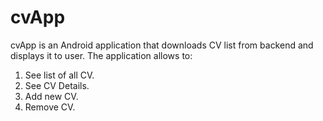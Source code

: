 # cvApp

cvApp is an Android application that downloads CV list from backend and displays it to user. The application allows to:
1. See list of all CV.
2. See CV Details.
3. Add new CV.
4. Remove CV.

